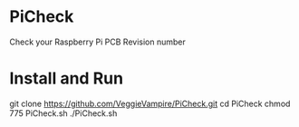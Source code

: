 # PiCheck
Check your Raspberry Pi PCB Revision number

# Install and Run
git clone https://github.com/VeggieVampire/PiCheck.git
cd PiCheck
chmod 775 PiCheck.sh
./PiCheck.sh
